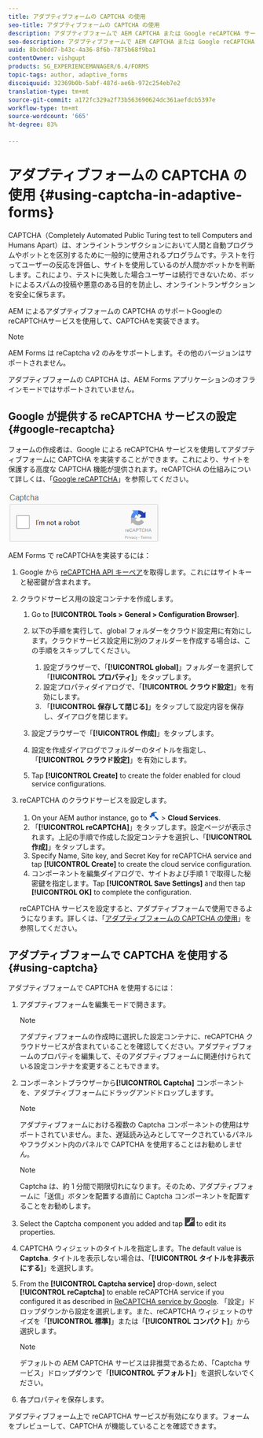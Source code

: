 ```yaml
---
title: アダプティブフォームの CAPTCHA の使用
seo-title: アダプティブフォームの CAPTCHA の使用
description: アダプティブフォームで AEM CAPTCHA または Google reCAPTCHA サービスを設定する方法を説明します。
seo-description: アダプティブフォームで AEM CAPTCHA または Google reCAPTCHA サービスを設定する方法を説明します。
uuid: 8bcb0dd7-b43c-4a36-8f6b-7875b68f9ba1
contentOwner: vishgupt
products: SG_EXPERIENCEMANAGER/6.4/FORMS
topic-tags: author, adaptive_forms
discoiquuid: 32369b0b-5abf-487d-ae6b-972c254eb7e2
translation-type: tm+mt
source-git-commit: a172fc329a2f73b563690624dc361aefdcb5397e
workflow-type: tm+mt
source-wordcount: '665'
ht-degree: 83%

---
```



# アダプティブフォームの CAPTCHA の使用 {#using-captcha-in-adaptive-forms}

CAPTCHA（Completely Automated Public Turing test to tell Computers and Humans Apart）は、オンライントランザクションにおいて人間と自動プログラムやボットとを区別するために一般的に使用されるプログラムです。テストを行ってユーザーの反応を評価し、サイトを使用しているのが人間かボットかを判断します。これにより、テストに失敗した場合ユーザーは続行できないため、ボットによるスパムの投稿や悪意のある目的を防止し、オンライントランザクションを安全に保ちます。

AEM によるアダプティブフォームの CAPTCHA のサポートGoogleのreCAPTCHAサービスを使用して、CAPTCHAを実装できます。

>[!NOTE]
>
>AEM Forms は reCaptcha v2 のみをサポートします。その他のバージョンはサポートされません。
>
>アダプティブフォームの CAPTCHA は、AEM Forms アプリケーションのオフラインモードではサポートされていません。

## Google が提供する reCAPTCHA サービスの設定 {#google-recaptcha}

フォームの作成者は、Google による reCAPTCHA サービスを使用してアダプティブフォームに CAPTCHA を実装することができます。これにより、サイトを保護する高度な CAPTCHA 機能が提供されます。reCAPTCHA の仕組みについて詳しくは、「[Google reCAPTCHA](https://developers.google.com/recaptcha/)」を参照してください。

![奪い取る](assets/recaptcha.png)

AEM Forms で reCAPTCHAを実装するには：

1. Google から [reCAPTCHA API キーペア](https://www.google.com/recaptcha/admin)を取得します。これにはサイトキーと秘密鍵が含まれます。
1. クラウドサービス用の設定コンテナを作成します。

   1. Go to **[!UICONTROL Tools > General > Configuration Browser]**.
   1. 以下の手順を実行して、global フォルダーをクラウド設定用に有効にします。クラウドサービス設定用に別のフォルダーを作成する場合は、この手順をスキップしてください。

      1. 設定ブラウザーで、「**[!UICONTROL global]**」フォルダーを選択して「**[!UICONTROL プロパティ]**」をタップします。
      1. 設定プロパティダイアログで、「**[!UICONTROL クラウド設定]**」を有効にします。
      1. 「**[!UICONTROL 保存して閉じる]**」をタップして設定内容を保存し、ダイアログを閉じます。
   1. 設定ブラウザーで「**[!UICONTROL 作成]**」をタップします。
   1. 設定を作成ダイアログでフォルダーのタイトルを指定し、「**[!UICONTROL クラウド設定]**」を有効にします。
   1. Tap **[!UICONTROL Create]** to create the folder enabled for cloud service configurations.


1. reCAPTCHA のクラウドサービスを設定します。

   1. On your AEM author instance, go to ![tools](assets/tools.png) >  **Cloud Services**.
   1. 「**[!UICONTROL reCAPTCHA]**」をタップします。設定ページが表示されます。上記の手順で作成した設定コンテナを選択し、「**[!UICONTROL 作成]**」をタップします。
   1. Specify Name, Site key, and Secret Key for reCAPTCHA service and tap **[!UICONTROL Create]** to create the cloud service configuration.
   1. コンポーネントを編集ダイアログで、サイトおよび手順 1 で取得した秘密鍵を指定します。Tap **[!UICONTROL Save Settings]** and then tap **[!UICONTROL OK]** to complete the configuration.

   reCAPTCHA サービスを設定すると、アダプティブフォームで使用できるようになります。詳しくは、「[アダプティブフォームの CAPTCHA の使用](#using-captcha)」を参照してください。

## アダプティブフォームで CAPTCHA を使用する {#using-captcha}

アダプティブフォームで CAPTCHA を使用するには：

1. アダプティブフォームを編集モードで開きます。

   >[!NOTE]
   >
   >アダプティブフォームの作成時に選択した設定コンテナに、reCAPTCHA クラウドサービスが含まれていることを確認してください。アダプティブフォームのプロパティを編集して、そのアダプティブフォームに関連付けられている設定コンテナを変更することもできます。

1. コンポーネントブラウザーから&#x200B;**[!UICONTROL Captcha]** コンポーネントを、アダプティブフォームにドラッグアンドドロップしますす。

   >[!NOTE]
   >
   >アダプティブフォームにおける複数の Captcha コンポーネントの使用はサポートされていません。また、遅延読み込みとしてマークされているパネルやフラグメント内のパネルで CAPTCHA を使用することはお勧めしません。

   >[!NOTE]
   >
   >Captcha は、約 1 分間で期限切れになります。そのため、アダプティブフォームに「送信」ボタンを配置する直前に Captcha コンポーネントを配置することをお勧めします。

1. Select the Captcha component you added and tap ![cmppr](assets/cmppr.png) to edit its properties.
1. CAPTCHA ウィジェットのタイトルを指定します。The default value is **Captcha**. タイトルを表示しない場合は、「**[!UICONTROL タイトルを非表示にする]**」を選択します。
1. From the **[!UICONTROL Captcha service]** drop-down, select **[!UICONTROL reCaptcha]** to enable reCAPTCHA service if you configured it as described in [ReCAPTCHA service by Google](#google-recaptcha). 「設定」ドロップダウンから設定を選択します。また、reCAPTCHA ウィジェットのサイズを「**[!UICONTROL 標準]**」または「**[!UICONTROL コンパクト]**」から選択します。

   >[!NOTE]
   >
   >デフォルトの AEM CAPTCHA サービスは非推奨であるため、「Captcha サービス」ドロップダウンで「**[!UICONTROL デフォルト]**」を選択しないでください。

1. 各プロパティを保存します。

アダプティブフォーム上で reCAPTCHA サービスが有効になります。フォームをプレビューして、CAPTCHA が機能していることを確認できます。
